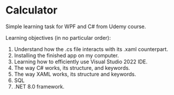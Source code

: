 # Calculator
Simple learning task for WPF and C# from Udemy course. 

Learning objectives (in no particular order):
  1. Understand how the .cs file interacts with its .xaml counterpart.
  2. Installing the finished app on my computer.
  3. Learning how to efficiently use Visual Studio 2022 IDE.
  4. The way C# works, its structure, and keywords.
  5. The way XAML works, its structure and keywords.
  6. SQL
  7. .NET 8.0 framework.
